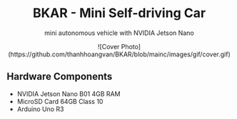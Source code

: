 <div  align="center">
<h1>BKAR - Mini Self-driving Car</h1>
<p>mini autonomous vehicle with NVIDIA Jetson Nano</p>
![Cover Photo](https://github.com/thanhhoangvan/BKAR/blob/mainc/images/gif/cover.gif)
</div>

<h2>Hardware Components</h2>
<ul>
<li>NVIDIA Jetson Nano B01 4GB RAM</li>
<li>MicroSD Card 64GB Class 10</li>
<li>Arduino Uno R3</li>
</ul>